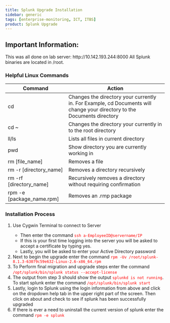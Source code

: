 ```yaml
---
title: Splunk Upgrade Installation 
sidebar: generic
tags: [enterprise-monitoring, ICT, ITBS]
product: Splunk Upgrade
---
```


## Important Information:
<div class="alert alert-warning">
This was all done on lab server: http://10.142.193.244:8000
All Splunk binaries are located in /root.
</div>

### Helpful Linux Commands
| Command | Action |
|----------|---------------------|
| cd | Changes the directory your currently in. For Example, cd Documents will change your directory to the Documents directory |
| cd ~ | Changes the directory your currently in to the root directory |
| ll/ls | Lists all files in current directory |
| pwd | Show directory you are currently working in |
| rm [file_name] | Removes a file |
| rm -r [directory_name] | Removes a directory recursively |
| rm -rf [directory_name] | Recursively removes a directory without requiring confirmation |
| rpm -e [package_name.rpm] | Removes an .rmp package |



### Installation Process
<ol>
<li>Use Cygwin Terminal to connect to Server</li>
<ul><li>Then enter the command <code><span style="color:red">ssh a-EmployeeID@servername/IP</span></code></li>
<li>If this is your first time logging into the server you will be asked to accept a certificate by typing yes.</li>
<li>Lastly, you will be asked to enter your Active Directory password</li></ul>
<li>Next to begin the upgrade enter the command <code><span style="color:red">rpm -Uv /root/splunk-8.1.3-63079c59e632-Linux-2.6-x86_64.rpm</span></code></li>
<li>To Perform final migration and upgrade steps enter the command <code><span style="color:red">/opt/splunk/bin/splunk status --accept-license</span></code></li>
<li>The output from step 3 should show the output <code><span style="color:red">splunkd is not running</span></code>. To start splunk enter the command <code><span style="color:red">/opt/splunk/bin/splunk start</span></code></li>
<li>Lastly, login to Splunk using the login information from above and click on the dropdown help tab in the upper right part of the screen. Then click on about and check to see if splunk has been successfully upgraded</li> 
<li>If there is ever a need to uninstall the current version of splunk enter the command <code><span style="color:red">rpm -e splunk</span></code></li></ol>




